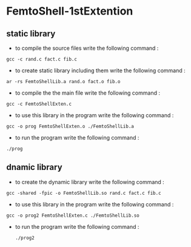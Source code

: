 # FemtoShell-1stExtention
## static library
- to compile the source files write the following command :

 `gcc -c rand.c fact.c fib.c`
- to create static library including them write the following command :

 `ar -rs FemtoShellLib.a rand.o fact.o fib.o`
- to compile the the main file write the following command :

 `gcc -c FemtoShellExten.c`
- to use this library in the program write the following command :

 `gcc -o prog FemtoShellExten.o ./FemtoShellLib.a`
- to run the program write the following command :

 `./prog`
## dnamic library
- to create the dynamic library write the following command :

 `gcc -shared -fpic -o FemtoShellLib.so rand.c fact.c fib.c`
- to use this library in the program write the following command :

 `gcc -o prog2 FemtoShellExten.c ./FemtoShellLib.so`
- to run the program write the following command :

  `./prog2`
